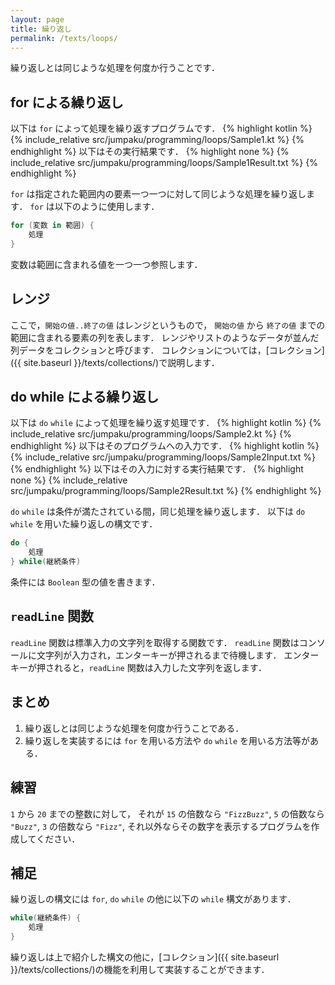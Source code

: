 ```yaml
---
layout: page
title: 繰り返し
permalink: /texts/loops/
---
```

繰り返しとは同じような処理を何度か行うことです．

## for による繰り返し
以下は `for` によって処理を繰り返すプログラムです．
{% highlight kotlin %}
{% include_relative src/jumpaku/programming/loops/Sample1.kt %}
{% endhighlight %}
以下はその実行結果です．
{% highlight none %}
{% include_relative src/jumpaku/programming/loops/Sample1Result.txt %}
{% endhighlight %}

`for` は指定された範囲内の要素一つ一つに対して同じような処理を繰り返します．
`for` は以下のように使用します．
```kt
for (変数 in 範囲) {
    処理
}
```
変数は範囲に含まれる値を一つ一つ参照します．

## レンジ
ここで，`開始の値..終了の値` はレンジというもので，
`開始の値` から `終了の値` までの範囲に含まれる要素の列を表します．
レンジやリストのようなデータが並んだ列データをコレクションと呼びます．
コレクションについては，[コレクション]({{ site.baseurl }}/texts/collections/)で説明します．

## do while による繰り返し
以下は `do` `while` によって処理を繰り返す処理です．
{% highlight kotlin %}
{% include_relative src/jumpaku/programming/loops/Sample2.kt %}
{% endhighlight %}
以下はそのプログラムへの入力です．
{% highlight kotlin %}
{% include_relative src/jumpaku/programming/loops/Sample2Input.txt %}
{% endhighlight %}
以下はその入力に対する実行結果です．
{% highlight none %}
{% include_relative src/jumpaku/programming/loops/Sample2Result.txt %}
{% endhighlight %}

`do` `while` は条件が満たされている間，同じ処理を繰り返します．
以下は `do` `while` を用いた繰り返しの構文です．
```kt
do {
    処理
} while(継続条件)
```
条件には `Boolean` 型の値を書きます．

## `readLine` 関数
`readLine` 関数は標準入力の文字列を取得する関数です．
`readLine` 関数はコンソールに文字列が入力され，エンターキーが押されるまで待機します．
エンターキーが押されると，`readLine` 関数は入力した文字列を返します．

## まとめ
1. 繰り返しとは同じような処理を何度か行うことである．
1. 繰り返しを実装するには `for` を用いる方法や `do` `while` を用いる方法等がある．

## 練習
`1` から `20` までの整数に対して，
それが `15` の倍数なら `"FizzBuzz"`, `5` の倍数なら `"Buzz"`, `3` の倍数なら `"Fizz"`, それ以外ならその数字を表示するプログラムを作成してください．

## 補足
繰り返しの構文には `for`, `do` `while` の他に以下の `while` 構文があります．

```kt
while(継続条件) {
    処理
}
```

繰り返しは上で紹介した構文の他に，[コレクション]({{ site.baseurl }}/texts/collections/)の機能を利用して実装することができます．
